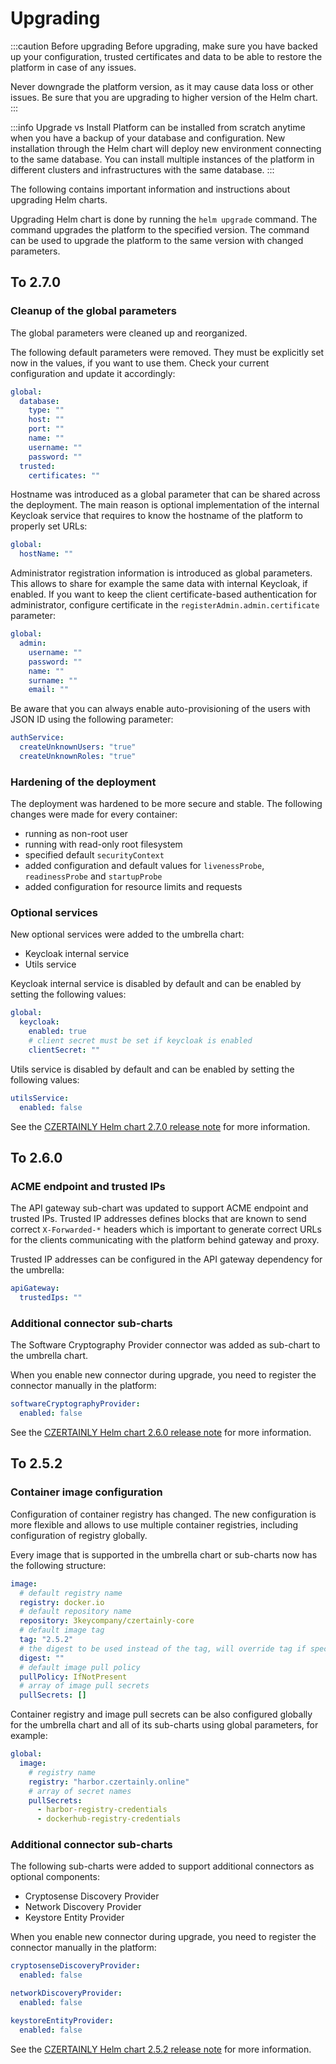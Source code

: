 # Upgrading

:::caution Before upgrading
Before upgrading, make sure you have backed up your configuration, trusted certificates and data to be able to restore the platform in case of any issues.

Never downgrade the platform version, as it may cause data loss or other issues. Be sure that you are upgrading to higher version of the Helm chart.
:::

:::info Upgrade vs Install
Platform can be installed from scratch anytime when you have a backup of your database and configuration. New installation through the Helm chart will deploy new environment connecting to the same database. You can install multiple instances of the platform in different clusters and infrastructures with the same database.
:::

The following contains important information and instructions about upgrading Helm charts.

Upgrading Helm chart is done by running the `helm upgrade` command. The command upgrades the platform to the specified version. The command can be used to upgrade the platform to the same version with changed parameters.

## To 2.7.0

### Cleanup of the global parameters

The global parameters were cleaned up and reorganized.

The following default parameters were removed. They must be explicitly set now in the values, if you want to use them. Check your current configuration and update it accordingly:
```yaml
global:
  database:
    type: ""
    host: ""
    port: ""
    name: ""
    username: ""
    password: ""
  trusted:
    certificates: ""
```

Hostname was introduced as a global parameter that can be shared across the deployment. The main reason is optional implementation of the internal Keycloak service that requires to know the hostname of the platform to properly set URLs:
```yaml
global:
  hostName: ""
```

Administrator registration information is introduced as global parameters. This allows to share for example the same data with internal Keycloak, if enabled. If you want to keep the client certificate-based authentication for administrator, configure certificate in the `registerAdmin.admin.certificate` parameter:
```yaml
global:
  admin:
    username: ""
    password: ""
    name: ""
    surname: ""
    email: ""
```

Be aware that you can always enable auto-provisioning of the users with JSON ID using the following parameter:
```yaml
authService:
  createUnknownUsers: "true"
  createUnknownRoles: "true"
```

### Hardening of the deployment

The deployment was hardened to be more secure and stable. The following changes were made for every container:
- running as non-root user
- running with read-only root filesystem
- specified default `securityContext`
- added configuration and default values for `livenessProbe`, `readinessProbe` and `startupProbe`
- added configuration for resource limits and requests

### Optional services

New optional services were added to the umbrella chart:
- Keycloak internal service
- Utils service

Keycloak internal service is disabled by default and can be enabled by setting the following values:
```yaml
global:
  keycloak:
    enabled: true
    # client secret must be set if keycloak is enabled
    clientSecret: ""
```

Utils service is disabled by default and can be enabled by setting the following values:

```yaml
utilsService:
  enabled: false
```

See the [CZERTAINLY Helm chart 2.7.0 release note](https://github.com/3KeyCompany/CZERTAINLY-Helm-Charts/releases/tag/2.7.0) for more information.

## To 2.6.0

### ACME endpoint and trusted IPs

The API gateway sub-chart was updated to support ACME endpoint and trusted IPs.
Trusted IP addresses defines blocks that are known to send correct `X-Forwarded-*` headers which is important to generate correct URLs for the clients communicating with the platform behind gateway and proxy.

Trusted IP addresses can be configured in the API gateway dependency for the umbrella:
```yaml
apiGateway:
  trustedIps: ""
```

### Additional connector sub-charts

The Software Cryptography Provider connector was added as sub-chart to the umbrella chart.

When you enable new connector during upgrade, you need to register the connector manually in the platform:
```yaml
softwareCryptographyProvider:
  enabled: false
```

See the [CZERTAINLY Helm chart 2.6.0 release note](https://github.com/3KeyCompany/CZERTAINLY-Helm-Charts/releases/tag/2.6.0) for more information.

## To 2.5.2

### Container image configuration

Configuration of container registry has changed. The new configuration is more flexible and allows to use multiple container registries, including configuration of registry globally.

Every image that is supported in the umbrella chart or sub-charts now has the following structure:
```yaml
image:
  # default registry name
  registry: docker.io
  # default repository name
  repository: 3keycompany/czertainly-core
  # default image tag
  tag: "2.5.2"
  # the digest to be used instead of the tag, will override tag if specified
  digest: ""
  # default image pull policy
  pullPolicy: IfNotPresent
  # array of image pull secrets
  pullSecrets: []
```

Container registry and image pull secrets can be also configured globally for the umbrella chart and all of its sub-charts using global parameters, for example:
```yaml
global:
  image:
    # registry name
    registry: "harbor.czertainly.online"
    # array of secret names
    pullSecrets:
      - harbor-registry-credentials
      - dockerhub-registry-credentials
```

### Additional connector sub-charts

The following sub-charts were added to support additional connectors as optional components:
- Cryptosense Discovery Provider
- Network Discovery Provider
- Keystore Entity Provider

When you enable new connector during upgrade, you need to register the connector manually in the platform:
```yaml
cryptosenseDiscoveryProvider:
  enabled: false

networkDiscoveryProvider:
  enabled: false

keystoreEntityProvider:
  enabled: false
```

See the [CZERTAINLY Helm chart 2.5.2 release note](https://github.com/3KeyCompany/CZERTAINLY-Helm-Charts/releases/tag/2.5.2) for more information.
